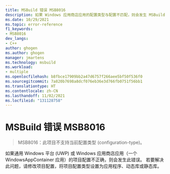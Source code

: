 ```yaml
---
title: MSBuild 错误 MSB8016
description: 如果 Windows 应用商店应用的配置类型与配置不匹配，则会发生 MSBuild 错误 MSB8016。
ms.date: 10/29/2021
ms.topic: error-reference
f1_keywords:
- MSB8016
dev_langs:
- C++
author: ghogen
ms.author: ghogen
manager: jmartens
ms.technology: msbuild
ms.workload:
- multiple
ms.openlocfilehash: b8fbce17909bb2a47d6757f266aee5bf50f536f0
ms.sourcegitcommit: 7a820b7698a8dcf076eb36e3d766fb0751f56bb1
ms.translationtype: HT
ms.contentlocale: zh-CN
ms.lasthandoff: 11/02/2021
ms.locfileid: "131128758"
---
```

# <a name="msbuild-error-msb8016"></a>MSBuild 错误 MSB8016

> MSB8016：此项目不支持当前配置类型 (configuration-type)。

如果通用 Windows 平台 (UWP) 或 Windows 应用商店应用（一个 WindowsAppContainer 应用）的项目配置不正确，则会发生此错误。 若要解决此问题，请修改项目配置，将项目配置类型设置为应用程序、动态库或静态库。
